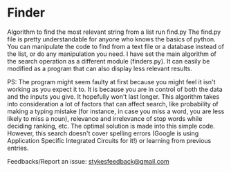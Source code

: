# Finder
Algorithm to find the most relevant string from a list 
run find.py
The find.py file is pretty understandable for anyone who knows the basics of python.
You can manipulate the code to find from a text file or a database instead of the list,
or do any manipulation you need. I have set the main algorithm of the search operation
as a different module (finders.py). It can easily be modified as a program that can also
display less relevant results.

PS: The program might seem faulty at first because you might feel it isn't working as you
expect it to. It is because you are in control of both the data and the inputs you give.
It hopefully won't last longer. This algorithm takes into consideration a lot of factors
that can affect search, like probability of making a typing mistake (for instance, in 
case you miss a word, you are less likely to miss a noun), relevance and irrelevance 
of stop words while deciding ranking, etc. The optimal solution is made into this simple 
code. However, this search doesn't cover spelling errors (Google is using Application
Specific Integrated Circuits for it!) or learning from previous entries.

Feedbacks/Report an issue: stykesfeedback@gmail.com
